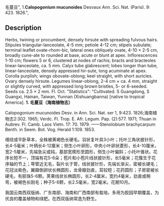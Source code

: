 毛蔓豆",
1.**Calopogonium mucunoides** Desvaux Ann. Sci. Nat. (Paris). 9: 423. 1826.",

## Description
Herbs, twining or procumbent, densely hirsute with spreading fulvous hairs. Stipules triangular-lanceolate, 4-5 mm; petiole 4-12 cm; stipels subulate; terminal leaflet ovate-rhom-bic, lateral ones obliquely ovate, 4-10 × 2-5 cm, broadly cune-ate to rounded at base, acute or blunt at apex. Inflorescences 1-10 cm; flowers 5 or 6, clustered at nodes of rachis; bracts and bracteoles linear-lanceolate, ca. 5 mm. Calyx tube glabrescent; lobes longer than tube, linear-lanceolate, densely appressed hir-sute, long acuminate at apex. Corolla purplish; wings obovate-oblong; keel straight, with short auricles. Ovary densely hirsute. Legumes linear-oblong, 2-4 cm × ca. 4 mm, straight or slightly curved, with appressed long brown bristles, 5- or 6-seeded. Seeds ca. 2.5 × 2 mm. Fl. Oct.
  "Statistics": "Cultivated. S Guangdong, S Guangxi, Hainan, Taiwan, Yunnan (Xishuangbanna) [native to tropical America].
**1. 毛蔓豆（海南植物志）**

Calopogonium mucunoides Desv. in Ann. Sci. Nat. ser 1, 9:423. 1826;海南植物志2:302. 1965; Verdc. Fl. Trop. E. Afr. Legum. Pap. (2):577. 1971; Thuan in Aubrev. Fl. Camb. Laos Vietn. 17: 70. 1979. ——Stenolobium brachycarpum Benth. in Seem. Bot. Vog. Herald 1:109. 1853.

缠绕或平卧草本，全株被黄褐色长硬毛。羽状复叶具3小叶；托叶三角状披针形，长4-5毫米；叶柄长4-12厘米；侧生小叶卵形，中央小叶卵状菱形，长4-10厘米，宽2-5厘米，先端急尖或钝，基部宽楔形至圆形，侧生小叶偏斜；小托叶锥状。花序长短不一，顶端有花5-6朵；苞片和小苞片线状披针形，长5毫米；花簇生于花序轴的节上；萼管近无毛，裂片长于管，线状披针形，先端长渐尖，密被长硬毛；花冠淡紫色，翼瓣倒卵状长椭圆形，龙骨瓣劲直，耳较短；花药圆形；子房密被长硬毛，有胚珠5-6颗。荚果线状长椭圆形，长2-4厘米，宽约4毫米，劲直或稍弯，被褐色长刚毛；种子5-6颗，长2.5毫米，宽2毫米。花期10月。

我国云南西双版纳、广东南部、海南和广西南部有栽培。多用为胶园早期覆盖，为优良的覆盖植物和绿肥。在西双版纳常逸为野生。
